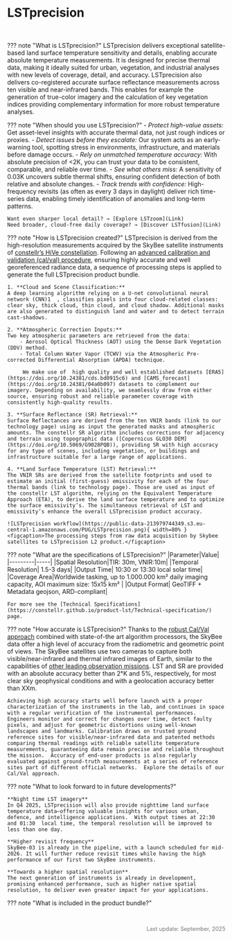 # **LSTprecision** 
<br>

??? note "What is LSTprecision?"
    LSTprecision delivers exceptional satellite-based land surface temperature sensitivity and details, enabling accurate absolute temperature measurements. It is designed for precise thermal data, making it ideally suited for urban, vegetation, and industrial analyses with new levels of coverage, detail, and accuracy.  LSTprecision also delivers co-registered accurate surface reflectance measurements across ten visible and near-infrared bands. This enables for example the generation of true-color imagery and the calculation of key vegetation indices providing complementary information for more robust temperature analyses.  

 
??? note "When should you use LSTprecision?"
    - *Protect high-value assets:* Get asset-level insights with accurate thermal data, not just rough indices or proxies. 
    - *Detect issues before they escalate:* Our system acts as an early-warning tool, spotting stress in environments, infrastructure, and materials before damage occurs. 
    - *Rely on unmatched temperature accuracy:* With absolute precision of <2K, you can trust your data to be consistent, comparable, and reliable over time. 
    - *See what others miss:* A sensitivity of 0.03K uncovers subtle thermal shifts, ensuring confident detection of both relative and absolute changes. 
    - *Track trends with confidence:* High-frequency revisits (as often as every 3 days in daylight) deliver rich time-series data, enabling timely identification of anomalies and long-term patterns. 

    Want even sharper local detail? → [Explore LSTzoom](Link)  
    Need broader, cloud-free daily coverage? → [Discover LSTfusion](Link) 

??? note "How is LSTprecision created?"
    LSTprecision is derived from the high-resolution measurements acquired by the SkyBee satellite instruments of [constellr’s HiVe constellation](https://constellr.github.io/product-lst/our-technology/). Following an [advanced calibration and validation (cal/val) procedure](https://constellr.github.io/product-lst/LST-precision-cal-val-procedure/), ensuring highly accurate and well georeferenced radiance data, a sequence of processing steps is applied to generate the full LSTprecision product bundle. 

    1. **Cloud and Scene Classification:** 
    A deep learning algorithm relying on a U-net convolutional neural network (CNN)1  , classifies pixels into four cloud-related classes: clear sky, thick cloud, thin cloud, and cloud shadow. Additional masks are also generated to distinguish land and water and to detect terrain cast-shadows. 

    2. **Atmospheric Correction Inputs:** 
    Two key atmospheric parameters are retrieved from the data: 
        - Aerosol Optical Thickness (AOT) using the Dense Dark Vegetation (DDV) method. 
        - Total Column Water Vapor (TCWV) via the Atmospheric Pre-corrected Differential Absorption (APDA) technique.  
  
         We make use of  high quality and well established datasets [ERA5](https://doi.org/10.24381/cds.bd0915c6) and [CAMS_forecast](https://doi.org/10.24381/04a0b097) datasets to complement our imagery. Depending on availability, we seamlessly draw from either source, ensuring robust and reliable parameter coverage with consistently high-quality results. 

    3. **Surface Reflectance (SR) Retrieval:** 
    Surface Reflectances are derived from the ten VNIR bands (link to our technology page) using as input the generated masks and atmospheric amounts. The constellr SR algorithm includes corrections for adjacency and terrain using topographic data ([Copernicus GLO30 DEM](https://doi.org/10.5069/G9028PQB)), providing SR with high accuracy for any type of scenes, including vegetation, or buildings and infrastructure suitable for a large range of applications.  

    4. **Land Surface Temperature (LST) Retrieval:** 
    The VNIR SRs are derived from the satellite footprints and used to estimate an initial (first-guess) emissivity for each of the four thermal bands (link to technology page). Those are used as input of the constellr LST algorithm, relying on the Equivalent Temperature Approach (ETA), to derive the land surface temperature and to optimize the surface emissivity’s. The simultaneous retrieval of LST and emissivity’s enhance the overall LSTprecision product accuracy. 

    ![LSTprecision workflow](https://public-data-213979744349.s3.eu-central-1.amazonaws.com/PUG/LSTprecision.png){ width=80% }
    <figcaption>The processing steps from raw data acquisition by Skybee satellites to LSTprecision L2 product.</figcaption>

??? note "What are the specifications of LSTprecision?"
    |Parameter|Value|
    |---------|-----|
    |Spatial Resolution|TIR: 30m, VNIR:10m|
    |Temporal Resolution| 1.5-3 days|
    |Output Time| 10:30 or 13:30 local solar time|
    |Coverage Area|Worldwide tasking, up to 1.000.000 km² daily imaging capacity, AOI maximum size: 15x15 km² |
    |Output Format| GeoTIFF + Metadata geojson, ARD-compliant|

    For more see the [Technical Specifications](https://constellr.github.io/product-lst/Technical-specification/) page.

??? note "How accurate is LSTprecision?"
    Thanks to the [robust Cal/Val approach](https://constellr.github.io/product-lst/LST-precision-cal-val-procedure/) combined with state-of-the art algorithm processors, the SkyBee data offer a high level of accuracy from the radiometric and geometric point of views. The SkyBee satellites use two cameras to capture both visible/near-infrared and thermal infrared images of Earth, similar to the capabilities of [other leading observation missions](https://constellr.github.io/product-lst/our-technology/). LST and SR are provided with an absolute accuracy better than 2°K and 5%, respectively, for most clear sky geophysical conditions and with a geolocation accuracy better than XXm. 

    Achieving high accuracy starts well before launch with a proper characterization of the instruments in the lab, and continues in space with a regular verification of the instrumental performances. Engineers monitor and correct for changes over time, detect faulty pixels, and adjust for geometric distortions using well-known landscapes and landmarks. Calibration draws on trusted ground reference sites for visible/near-infrared data and patented methods comparing thermal readings with reliable satellite temperature measurements, guaranteeing data remain precise and reliable throughout the mission.  Accuracy of end-user products is also regularly evaluated against ground-truth measurements at a series of reference sites part of different official networks.  Explore the details of our Cal/Val approach. 

??? note "What to look forward to in future developments?"
      
    **Night time LST imagery**  
    In Q4 2025, LSTprecision will also provide nighttime land surface temperature data—offering valuable insights for various urban, defence, and intelligence applications.  With output times at 22:30 and 01:30  local time, the temporal resolution will be improved to less than one day.  
    
    **Higher revisit frequency**   
    SkyBee-03 is already in the pipeline, with a launch scheduled for mid-2026. It will further reduce revisit times while having the high performance of our first two SkyBee instruments.  
    
    **Towards a higher spatial resolution**  
    The next generation of instruments is already in development, promising enhanced performance, such as higher native spatial resolution, to deliver even greater impact for your applications. 


??? note "What is included in the product bundle?"





<br>
<p style="text-align: right; font-size: 0.8rem; color: #777;">
  Last update: September, 2025
</p>


